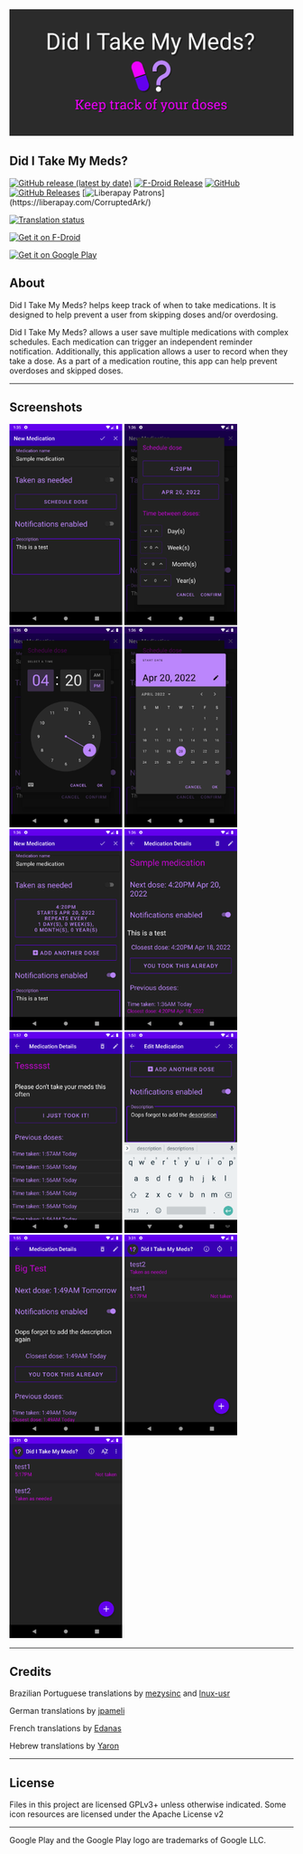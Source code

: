 <img src="fastlane/metadata/android/en-US/images/featureGraphic.png" alt="Banner" width="600" />

## Did I Take My Meds?

[![GitHub release (latest by date)](https://img.shields.io/github/v/release/CorruptedArk/did-i-take-my-meds)](https://github.com/CorruptedArk/did-i-take-my-meds/releases)
[![F-Droid Release](https://img.shields.io/f-droid/v/dev.corruptedark.diditakemymeds)](https://f-droid.org/en/packages/dev.corruptedark.diditakemymeds/)
[![GitHub](https://img.shields.io/github/license/CorruptedArk/did-i-take-my-meds)](https://github.com/CorruptedArk/did-i-take-my-meds/blob/master/LICENSE)
[![GitHub Releases](https://img.shields.io/github/downloads/CorruptedArk/did-i-take-my-meds/latest/total)](https://github.com/CorruptedArk/did-i-take-my-meds/releases)
[![Liberapay Patrons](https://img.shields.io/liberapay/patrons/CorruptedArk.svg?logo=liberapay")](https://liberapay.com/CorruptedArk/)

[![Translation status](https://hosted.weblate.org/widgets/did-i-take-my-meds/-/string-resources/287x66-black.png)](https://hosted.weblate.org/engage/did-i-take-my-meds/)

[<img src="https://fdroid.gitlab.io/artwork/badge/get-it-on.png" alt="Get it on F-Droid" height="90">](https://f-droid.org/packages/dev.corruptedark.diditakemymeds)

<a href='https://play.google.com/store/apps/details?id=dev.corruptedark.diditakemymeds&pcampaignid=pcampaignidMKT-Other-global-all-co-prtnr-py-PartBadge-Mar2515-1'><img alt='Get it on Google Play' height=90 src='https://play.google.com/intl/en_us/badges/static/images/badges/en_badge_web_generic.png'/></a>

## About

Did I Take My Meds? helps keep track of when to take medications. It is designed to help prevent a user from skipping doses and/or overdosing.

Did I Take My Meds? allows a user save multiple medications with complex schedules. Each medication can trigger an independent reminder notification. Additionally, this application allows a user to record when they take a dose. As a part of a medication routine, this app can help prevent overdoses and skipped doses.

---

## Screenshots
<img src="fastlane/metadata/android/en-US/images/phoneScreenshots/01.png" width="200" />
<img src="fastlane/metadata/android/en-US/images/phoneScreenshots/02.png" width="200" />
<img src="fastlane/metadata/android/en-US/images/phoneScreenshots/03.png" width="200" />
<img src="fastlane/metadata/android/en-US/images/phoneScreenshots/04.png" width="200" />
<img src="fastlane/metadata/android/en-US/images/phoneScreenshots/05.png" width="200" />
<img src="fastlane/metadata/android/en-US/images/phoneScreenshots/06.png" width="200" />
<img src="fastlane/metadata/android/en-US/images/phoneScreenshots/07.png" width="200" />
<img src="fastlane/metadata/android/en-US/images/phoneScreenshots/08.png" width="200" />
<img src="fastlane/metadata/android/en-US/images/phoneScreenshots/09.png" width="200" />
<img src="fastlane/metadata/android/en-US/images/phoneScreenshots/12.png" width="200" />
<img src="fastlane/metadata/android/en-US/images/phoneScreenshots/13.png" width="200" />

---
## Credits
Brazilian Portuguese translations by [mezysinc](https://github.com/mezysinc) and [lnux-usr](https://github.com/lnux-usr)

German translations by [jpameli](https://github.com/jpameli)

French translations by [Edanas](https://hosted.weblate.org/user/Edanas/)

Hebrew translations by [Yaron](https://hosted.weblate.org/user/Yaron/)

---

## License
Files in this project are licensed GPLv3+ unless otherwise indicated. Some icon resources are licensed under the Apache License v2

---
Google Play and the Google Play logo are trademarks of Google LLC.
